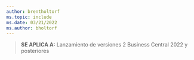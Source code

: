 ```yaml
---
author: brentholtorf
ms.topic: include
ms.date: 03/21/2022
ms.author: bholtorf
---
```

> **SE APLICA A:** Lanzamiento de versiones 2 Business Central 2022 y posteriores